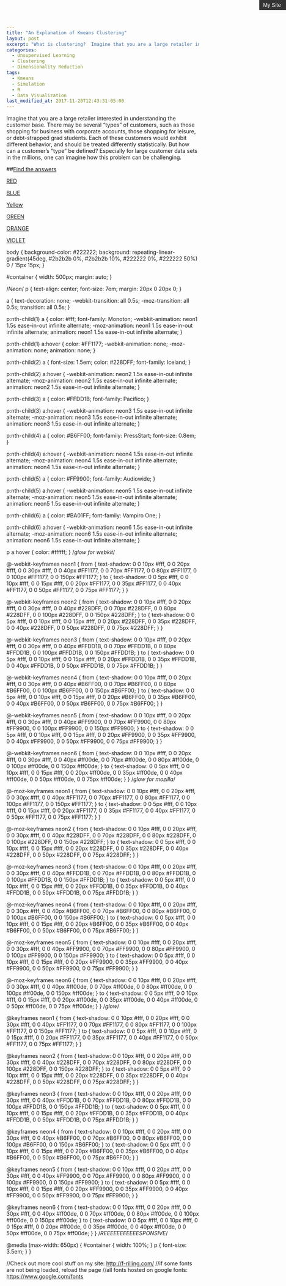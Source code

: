 ```yaml
---
title: "An Explanation of Kmeans Clustering"
layout: post
excerpt: "What is clustering?  Imagine that you are a large retailer interested in understanding the customer base. There may be several types "
categories:
  - Unsupervised Learning
  - Clustering
  - Dimensionality Reduction
tags:
  - Kmeans
  - Simulation
  - R
  - Data Visualization
last_modified_at: 2017-11-20T12:43:31-05:00
---
```


Imagine that you are a large retailer interested in understanding the customer base. There may be several “types” of customers, such as those shopping for business with corporate accounts, those shopping for leisure, or debt-strapped grad students. Each of these customers would exhibit different behavior, and should be treated differently statistically. But how can a customer’s “type” be defined? Especially for large customer data sets in the millions, one can imagine how this problem can be challenging.

##[Find the answers](http://rpubs.com/samdcastillo/kmeans_clustering)

<div id="container">

  <p><a href="https://en.wikipedia.org/wiki/Red">
    RED
  </a></p>

  <p><a href="https://en.wikipedia.org/wiki/Blue">
    BLUE
  </a></p>

  <p><a href="https://en.wikipedia.org/wiki/Yellow">
    Yellow
  </a></p>

  <p><a href="https://en.wikipedia.org/wiki/Green">
    GREEN
  </a></p>

  <p><a href="https://en.wikipedia.org/wiki/Orange_(colour)">
    ORANGE
  </a></p>

  <p><a href="https://en.wikipedia.org/wiki/Violet_(color)">
    VIOLET
  </a></p>

</div>

<div id="linkBack" style="position:absolute;right:0px;top:0px;background-color:#333;margin:0;width:60px;padding:5px"><a href="http://www.f-rilling.com/projects/" target="_blank" style="font-size:14px;text-decoration:none;color:#fff;padding:0 0 0 5px;font-family:sans-serif">My Site</a></div>

body {
  background-color: #222222;
  background: repeating-linear-gradient(45deg, #2b2b2b 0%, #2b2b2b 10%, #222222 0%, #222222 50%) 0 / 15px 15px;
}

#container {
  width: 500px;
  margin: auto;
}

/*Neon*/
p {
  text-align: center;
  font-size: 7em;
  margin: 20px 0 20px 0;
}

a {
  text-decoration: none;
  -webkit-transition: all 0.5s;
  -moz-transition: all 0.5s;
  transition: all 0.5s;
}

p:nth-child(1) a {
  color: #fff;
  font-family: Monoton;
  -webkit-animation: neon1 1.5s ease-in-out infinite alternate;
  -moz-animation: neon1 1.5s ease-in-out infinite alternate;
  animation: neon1 1.5s ease-in-out infinite alternate;
}

p:nth-child(1) a:hover {
  color: #FF1177;
  -webkit-animation: none;
  -moz-animation: none;
  animation: none;
}

p:nth-child(2) a {
  font-size: 1.5em;
  color: #228DFF;
  font-family: Iceland;
}

p:nth-child(2) a:hover {
  -webkit-animation: neon2 1.5s ease-in-out infinite alternate;
  -moz-animation: neon2 1.5s ease-in-out infinite alternate;
  animation: neon2 1.5s ease-in-out infinite alternate;
}

p:nth-child(3) a {
  color: #FFDD1B;
  font-family: Pacifico;
}

p:nth-child(3) a:hover {
  -webkit-animation: neon3 1.5s ease-in-out infinite alternate;
  -moz-animation: neon3 1.5s ease-in-out infinite alternate;
  animation: neon3 1.5s ease-in-out infinite alternate;
}

p:nth-child(4) a {
  color: #B6FF00;
  font-family: PressStart;
  font-size: 0.8em;
}

p:nth-child(4) a:hover {
  -webkit-animation: neon4 1.5s ease-in-out infinite alternate;
  -moz-animation: neon4 1.5s ease-in-out infinite alternate;
  animation: neon4 1.5s ease-in-out infinite alternate;
}

p:nth-child(5) a {
  color: #FF9900;
  font-family: Audiowide;
}

p:nth-child(5) a:hover {
  -webkit-animation: neon5 1.5s ease-in-out infinite alternate;
  -moz-animation: neon5 1.5s ease-in-out infinite alternate;
  animation: neon5 1.5s ease-in-out infinite alternate;
}

p:nth-child(6) a {
  color: #BA01FF;
  font-family: Vampiro One;
}

p:nth-child(6) a:hover {
  -webkit-animation: neon6 1.5s ease-in-out infinite alternate;
  -moz-animation: neon6 1.5s ease-in-out infinite alternate;
  animation: neon6 1.5s ease-in-out infinite alternate;
}

p a:hover {
  color: #ffffff;
}
/*glow for webkit*/

@-webkit-keyframes neon1 {
  from {
    text-shadow: 0 0 10px #fff, 0 0 20px #fff, 0 0 30px #fff, 0 0 40px #FF1177, 0 0 70px #FF1177, 0 0 80px #FF1177, 0 0 100px #FF1177, 0 0 150px #FF1177;
  }
  to {
    text-shadow: 0 0 5px #fff, 0 0 10px #fff, 0 0 15px #fff, 0 0 20px #FF1177, 0 0 35px #FF1177, 0 0 40px #FF1177, 0 0 50px #FF1177, 0 0 75px #FF1177;
  }
}

@-webkit-keyframes neon2 {
  from {
    text-shadow: 0 0 10px #fff, 0 0 20px #fff, 0 0 30px #fff, 0 0 40px #228DFF, 0 0 70px #228DFF, 0 0 80px #228DFF, 0 0 100px #228DFF, 0 0 150px #228DFF;
  }
  to {
    text-shadow: 0 0 5px #fff, 0 0 10px #fff, 0 0 15px #fff, 0 0 20px #228DFF, 0 0 35px #228DFF, 0 0 40px #228DFF, 0 0 50px #228DFF, 0 0 75px #228DFF;
  }
}

@-webkit-keyframes neon3 {
  from {
    text-shadow: 0 0 10px #fff, 0 0 20px #fff, 0 0 30px #fff, 0 0 40px #FFDD1B, 0 0 70px #FFDD1B, 0 0 80px #FFDD1B, 0 0 100px #FFDD1B, 0 0 150px #FFDD1B;
  }
  to {
    text-shadow: 0 0 5px #fff, 0 0 10px #fff, 0 0 15px #fff, 0 0 20px #FFDD1B, 0 0 35px #FFDD1B, 0 0 40px #FFDD1B, 0 0 50px #FFDD1B, 0 0 75px #FFDD1B;
  }
}

@-webkit-keyframes neon4 {
  from {
    text-shadow: 0 0 10px #fff, 0 0 20px #fff, 0 0 30px #fff, 0 0 40px #B6FF00, 0 0 70px #B6FF00, 0 0 80px #B6FF00, 0 0 100px #B6FF00, 0 0 150px #B6FF00;
  }
  to {
    text-shadow: 0 0 5px #fff, 0 0 10px #fff, 0 0 15px #fff, 0 0 20px #B6FF00, 0 0 35px #B6FF00, 0 0 40px #B6FF00, 0 0 50px #B6FF00, 0 0 75px #B6FF00;
  }
}

@-webkit-keyframes neon5 {
  from {
    text-shadow: 0 0 10px #fff, 0 0 20px #fff, 0 0 30px #fff, 0 0 40px #FF9900, 0 0 70px #FF9900, 0 0 80px #FF9900, 0 0 100px #FF9900, 0 0 150px #FF9900;
  }
  to {
    text-shadow: 0 0 5px #fff, 0 0 10px #fff, 0 0 15px #fff, 0 0 20px #FF9900, 0 0 35px #FF9900, 0 0 40px #FF9900, 0 0 50px #FF9900, 0 0 75px #FF9900;
  }
}

@-webkit-keyframes neon6 {
  from {
    text-shadow: 0 0 10px #fff, 0 0 20px #fff, 0 0 30px #fff, 0 0 40px #ff00de, 0 0 70px #ff00de, 0 0 80px #ff00de, 0 0 100px #ff00de, 0 0 150px #ff00de;
  }
  to {
    text-shadow: 0 0 5px #fff, 0 0 10px #fff, 0 0 15px #fff, 0 0 20px #ff00de, 0 0 35px #ff00de, 0 0 40px #ff00de, 0 0 50px #ff00de, 0 0 75px #ff00de;
  }
}
/*glow for mozilla*/

@-moz-keyframes neon1 {
  from {
    text-shadow: 0 0 10px #fff, 0 0 20px #fff, 0 0 30px #fff, 0 0 40px #FF1177, 0 0 70px #FF1177, 0 0 80px #FF1177, 0 0 100px #FF1177, 0 0 150px #FF1177;
  }
  to {
    text-shadow: 0 0 5px #fff, 0 0 10px #fff, 0 0 15px #fff, 0 0 20px #FF1177, 0 0 35px #FF1177, 0 0 40px #FF1177, 0 0 50px #FF1177, 0 0 75px #FF1177;
  }
}

@-moz-keyframes neon2 {
  from {
    text-shadow: 0 0 10px #fff, 0 0 20px #fff, 0 0 30px #fff, 0 0 40px #228DFF, 0 0 70px #228DFF, 0 0 80px #228DFF, 0 0 100px #228DFF, 0 0 150px #228DFF;
  }
  to {
    text-shadow: 0 0 5px #fff, 0 0 10px #fff, 0 0 15px #fff, 0 0 20px #228DFF, 0 0 35px #228DFF, 0 0 40px #228DFF, 0 0 50px #228DFF, 0 0 75px #228DFF;
  }
}

@-moz-keyframes neon3 {
  from {
    text-shadow: 0 0 10px #fff, 0 0 20px #fff, 0 0 30px #fff, 0 0 40px #FFDD1B, 0 0 70px #FFDD1B, 0 0 80px #FFDD1B, 0 0 100px #FFDD1B, 0 0 150px #FFDD1B;
  }
  to {
    text-shadow: 0 0 5px #fff, 0 0 10px #fff, 0 0 15px #fff, 0 0 20px #FFDD1B, 0 0 35px #FFDD1B, 0 0 40px #FFDD1B, 0 0 50px #FFDD1B, 0 0 75px #FFDD1B;
  }
}

@-moz-keyframes neon4 {
  from {
    text-shadow: 0 0 10px #fff, 0 0 20px #fff, 0 0 30px #fff, 0 0 40px #B6FF00, 0 0 70px #B6FF00, 0 0 80px #B6FF00, 0 0 100px #B6FF00, 0 0 150px #B6FF00;
  }
  to {
    text-shadow: 0 0 5px #fff, 0 0 10px #fff, 0 0 15px #fff, 0 0 20px #B6FF00, 0 0 35px #B6FF00, 0 0 40px #B6FF00, 0 0 50px #B6FF00, 0 0 75px #B6FF00;
  }
}

@-moz-keyframes neon5 {
  from {
    text-shadow: 0 0 10px #fff, 0 0 20px #fff, 0 0 30px #fff, 0 0 40px #FF9900, 0 0 70px #FF9900, 0 0 80px #FF9900, 0 0 100px #FF9900, 0 0 150px #FF9900;
  }
  to {
    text-shadow: 0 0 5px #fff, 0 0 10px #fff, 0 0 15px #fff, 0 0 20px #FF9900, 0 0 35px #FF9900, 0 0 40px #FF9900, 0 0 50px #FF9900, 0 0 75px #FF9900;
  }
}

@-moz-keyframes neon6 {
  from {
    text-shadow: 0 0 10px #fff, 0 0 20px #fff, 0 0 30px #fff, 0 0 40px #ff00de, 0 0 70px #ff00de, 0 0 80px #ff00de, 0 0 100px #ff00de, 0 0 150px #ff00de;
  }
  to {
    text-shadow: 0 0 5px #fff, 0 0 10px #fff, 0 0 15px #fff, 0 0 20px #ff00de, 0 0 35px #ff00de, 0 0 40px #ff00de, 0 0 50px #ff00de, 0 0 75px #ff00de;
  }
}
/*glow*/

@keyframes neon1 {
  from {
    text-shadow: 0 0 10px #fff, 0 0 20px #fff, 0 0 30px #fff, 0 0 40px #FF1177, 0 0 70px #FF1177, 0 0 80px #FF1177, 0 0 100px #FF1177, 0 0 150px #FF1177;
  }
  to {
    text-shadow: 0 0 5px #fff, 0 0 10px #fff, 0 0 15px #fff, 0 0 20px #FF1177, 0 0 35px #FF1177, 0 0 40px #FF1177, 0 0 50px #FF1177, 0 0 75px #FF1177;
  }
}

@keyframes neon2 {
  from {
    text-shadow: 0 0 10px #fff, 0 0 20px #fff, 0 0 30px #fff, 0 0 40px #228DFF, 0 0 70px #228DFF, 0 0 80px #228DFF, 0 0 100px #228DFF, 0 0 150px #228DFF;
  }
  to {
    text-shadow: 0 0 5px #fff, 0 0 10px #fff, 0 0 15px #fff, 0 0 20px #228DFF, 0 0 35px #228DFF, 0 0 40px #228DFF, 0 0 50px #228DFF, 0 0 75px #228DFF;
  }
}

@keyframes neon3 {
  from {
    text-shadow: 0 0 10px #fff, 0 0 20px #fff, 0 0 30px #fff, 0 0 40px #FFDD1B, 0 0 70px #FFDD1B, 0 0 80px #FFDD1B, 0 0 100px #FFDD1B, 0 0 150px #FFDD1B;
  }
  to {
    text-shadow: 0 0 5px #fff, 0 0 10px #fff, 0 0 15px #fff, 0 0 20px #FFDD1B, 0 0 35px #FFDD1B, 0 0 40px #FFDD1B, 0 0 50px #FFDD1B, 0 0 75px #FFDD1B;
  }
}

@keyframes neon4 {
  from {
    text-shadow: 0 0 10px #fff, 0 0 20px #fff, 0 0 30px #fff, 0 0 40px #B6FF00, 0 0 70px #B6FF00, 0 0 80px #B6FF00, 0 0 100px #B6FF00, 0 0 150px #B6FF00;
  }
  to {
    text-shadow: 0 0 5px #fff, 0 0 10px #fff, 0 0 15px #fff, 0 0 20px #B6FF00, 0 0 35px #B6FF00, 0 0 40px #B6FF00, 0 0 50px #B6FF00, 0 0 75px #B6FF00;
  }
}

@keyframes neon5 {
  from {
    text-shadow: 0 0 10px #fff, 0 0 20px #fff, 0 0 30px #fff, 0 0 40px #FF9900, 0 0 70px #FF9900, 0 0 80px #FF9900, 0 0 100px #FF9900, 0 0 150px #FF9900;
  }
  to {
    text-shadow: 0 0 5px #fff, 0 0 10px #fff, 0 0 15px #fff, 0 0 20px #FF9900, 0 0 35px #FF9900, 0 0 40px #FF9900, 0 0 50px #FF9900, 0 0 75px #FF9900;
  }
}

@keyframes neon6 {
  from {
    text-shadow: 0 0 10px #fff, 0 0 20px #fff, 0 0 30px #fff, 0 0 40px #ff00de, 0 0 70px #ff00de, 0 0 80px #ff00de, 0 0 100px #ff00de, 0 0 150px #ff00de;
  }
  to {
    text-shadow: 0 0 5px #fff, 0 0 10px #fff, 0 0 15px #fff, 0 0 20px #ff00de, 0 0 35px #ff00de, 0 0 40px #ff00de, 0 0 50px #ff00de, 0 0 75px #ff00de;
  }
}
/*REEEEEEEEEEESPONSIVE*/

@media (max-width: 650px) {
  #container {
    width: 100%;
  }
  p {
    font-size: 3.5em;
  }
}

//Check out more cool stuff on my site: http://f-rilling.com/
//if some fonts are not being loaded, reload the page
//all fonts hosted on google fonts: https://www.google.com/fonts



